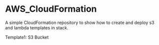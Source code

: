 # AWS_CloudFormation
A simple CloudFormation repository to show how to create and deploy s3 and lambda templates in stack.

Template1: S3 Bucket
